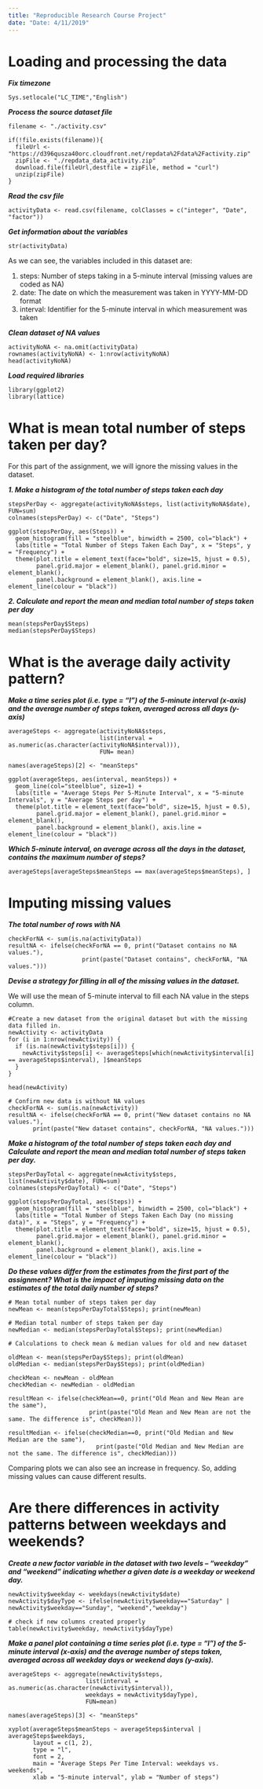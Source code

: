 ```yaml
---
title: "Reproducible Research Course Project"
date: "Date: 4/11/2019"
---
```


# Loading and processing the data

***Fix timezone***
```{r}
Sys.setlocale("LC_TIME","English")
```

***Process the source dataset file***
```{r}
filename <- "./activity.csv"

if(!file.exists(filename)){
  fileUrl <- "https://d396qusza40orc.cloudfront.net/repdata%2Fdata%2Factivity.zip"
  zipFile <- "./repdata_data_activity.zip"
  download.file(fileUrl,destfile = zipFile, method = "curl")
  unzip(zipFile)
}
```

***Read the csv file***
```{R}
activityData <- read.csv(filename, colClasses = c("integer", "Date", "factor"))
```


***Get information about the variables***
```{r}
str(activityData)
```

As we can see, the variables included in this dataset are:

1. steps: Number of steps taking in a 5-minute interval (missing values are coded as NA)
2. date: The date on which the measurement was taken in YYYY-MM-DD format
3. interval: Identifier for the 5-minute interval in which measurement was taken

***Clean dataset of NA values***
```{r}
activityNoNA <- na.omit(activityData)
rownames(activityNoNA) <- 1:nrow(activityNoNA)
head(activityNoNA)
```

***Load required libraries***
```{r}
library(ggplot2)
library(lattice)
```

# What is mean total number of steps taken per day?

For this part of the assignment, we will ignore the missing values in the dataset.

***1. Make a histogram of the total number of steps taken each day***

```{r}
stepsPerDay <- aggregate(activityNoNA$steps, list(activityNoNA$date), FUN=sum)
colnames(stepsPerDay) <- c("Date", "Steps")

ggplot(stepsPerDay, aes(Steps)) +
  geom_histogram(fill = "steelblue", binwidth = 2500, col="black") +
  labs(title = "Total Number of Steps Taken Each Day", x = "Steps", y = "Frequency") +
  theme(plot.title = element_text(face="bold", size=15, hjust = 0.5),
        panel.grid.major = element_blank(), panel.grid.minor = element_blank(),
        panel.background = element_blank(), axis.line = element_line(colour = "black"))
```

***2. Calculate and report the mean and median total number of steps taken per day***

```{r}
mean(stepsPerDay$Steps)
median(stepsPerDay$Steps)
```

# What is the average daily activity pattern?

***Make a time series plot (i.e. type = “l”) of the 5-minute interval (x-axis) and the average number of steps taken, averaged across all days (y-axis)***

```{r}
averageSteps <- aggregate(activityNoNA$steps, 
                          list(interval = as.numeric(as.character(activityNoNA$interval))), 
                          FUN= mean)

names(averageSteps)[2] <- "meanSteps"

ggplot(averageSteps, aes(interval, meanSteps)) +
  geom_line(col="steelblue", size=1) + 
  labs(title = "Average Steps Per 5-Minute Interval", x = "5-minute Intervals", y = "Average Steps per day") +
  theme(plot.title = element_text(face="bold", size=15, hjust = 0.5),
        panel.grid.major = element_blank(), panel.grid.minor = element_blank(),
        panel.background = element_blank(), axis.line = element_line(colour = "black"))
```


***Which 5-minute interval, on average across all the days in the dataset, contains the maximum number of steps?***

```{r}
averageSteps[averageSteps$meanSteps == max(averageSteps$meanSteps), ]
```

# Imputing missing values

***The total number of rows with NA***

```{r}
checkForNA <- sum(is.na(activityData))
resultNA <- ifelse(checkForNA == 0, print("Dataset contains no NA values."),
                     print(paste("Dataset contains", checkForNA, "NA values.")))
```

***Devise a strategy for filling in all of the missing values in the dataset.***

We will use the mean of 5-minute interval to fill each NA value in the steps column.

```{r}
#Create a new dataset from the original dataset but with the missing data filled in.
newActivity <- activityData 
for (i in 1:nrow(newActivity)) {
  if (is.na(newActivity$steps[i])) {
    newActivity$steps[i] <- averageSteps[which(newActivity$interval[i] == averageSteps$interval), ]$meanSteps
  }
}

head(newActivity)

# Confirm new data is without NA values
checkForNA <- sum(is.na(newActivity))
resultNA <- ifelse(checkForNA == 0, print("New dataset contains no NA values."),
       print(paste("New dataset contains", checkForNA, "NA values.")))

```

***Make a histogram of the total number of steps taken each day and Calculate and report the mean and median total number of steps taken per day.***

```{r}
stepsPerDayTotal <- aggregate(newActivity$steps, list(newActivity$date), FUN=sum)
colnames(stepsPerDayTotal) <- c("Date", "Steps")

ggplot(stepsPerDayTotal, aes(Steps)) +
  geom_histogram(fill = "steelblue", binwidth = 2500, col="black") +
  labs(title = "Total Number of Steps Taken Each Day (no missing data)", x = "Steps", y = "Frequency") +
  theme(plot.title = element_text(face="bold", size=15, hjust = 0.5),
        panel.grid.major = element_blank(), panel.grid.minor = element_blank(),
        panel.background = element_blank(), axis.line = element_line(colour = "black"))
```

***Do these values differ from the estimates from the first part of the assignment? What is the impact of imputing missing data on the estimates of the total daily number of steps?***

```{r}
# Mean total number of steps taken per day
newMean <- mean(stepsPerDayTotal$Steps); print(newMean)

# Median total number of steps taken per day
newMedian <- median(stepsPerDayTotal$Steps); print(newMedian)

# Calculations to check mean & median values for old and new dataset

oldMean <- mean(stepsPerDay$Steps); print(oldMean)
oldMedian <- median(stepsPerDay$Steps); print(oldMedian)

checkMean <- newMean - oldMean
checkMedian <- newMedian - oldMedian

resultMean <- ifelse(checkMean==0, print("Old Mean and New Mean are the same"),
                       print(paste("Old Mean and New Mean are not the same. The difference is", checkMean)))

resultMedian <- ifelse(checkMedian==0, print("Old Median and New Median are the same"),
                         print(paste("Old Median and New Median are not the same. The difference is", checkMedian)))
```

Comparing plots we can also see an increase in frequency. So, adding missing values can cause different results.

# Are there differences in activity patterns between weekdays and weekends?

***Create a new factor variable in the dataset with two levels – “weekday” and “weekend” indicating whether a given date is a weekday or weekend day.***

```{r}
newActivity$weekday <- weekdays(newActivity$date)
newActivity$dayType <- ifelse(newActivity$weekday=="Saturday" | newActivity$weekday=="Sunday", "weekend","weekday")

# check if new columns created properly
table(newActivity$weekday, newActivity$dayType)
```

***Make a panel plot containing a time series plot (i.e. type = “l”) of the 5-minute interval (x-axis) and the average number of steps taken, averaged across all weekday days or weekend days (y-axis).***

```{r}
averageSteps <- aggregate(newActivity$steps, 
                      list(interval = as.numeric(as.character(newActivity$interval)), 
                      weekdays = newActivity$dayType),
                      FUN=mean)

names(averageSteps)[3] <- "meanSteps"

xyplot(averageSteps$meanSteps ~ averageSteps$interval | averageSteps$weekdays, 
       layout = c(1, 2), 
       type = "l",
       font = 2,
       main = "Average Steps Per Time Interval: weekdays vs. weekends",
       xlab = "5-minute interval", ylab = "Number of steps")
```




